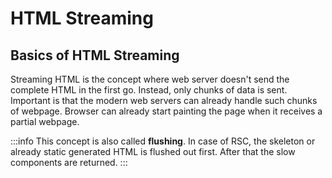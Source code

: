 # HTML Streaming

## Basics of HTML Streaming

Streaming HTML is the concept where web server doesn't send the complete HTML in the first go.
Instead, only chunks of data is sent.
Important is that the modern web servers can already handle such chunks of webpage.
Browser can already start painting the page when it receives a partial webpage.

:::info
This concept is also called **flushing**.
In case of RSC, the skeleton or already static generated HTML is flushed out first.
After that the slow components are returned.
:::
